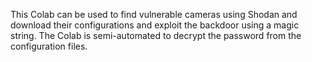 This Colab can be used to find vulnerable cameras using Shodan and download their configurations and exploit the backdoor using a magic string. The Colab is semi-automated to decrypt the password from the configuration files.
